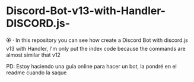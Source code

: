 # Discord-Bot-v13-with-Handler-DISCORD.js-
🏵 · In this repository you can see how create a Discord Bot with discord.js v13 with Handler, I'm only put the index code because the commands are almost similar that v12

PD: Estoy haciendo una guía online para hacer un bot, la pondré en el readme cuando la saque
